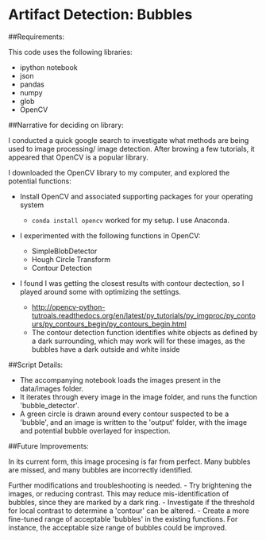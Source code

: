 # Artifact Detection: Bubbles

##Requirements:

This code uses the following libraries: 
 - ipython notebook
 - json
 - pandas
 - numpy
 - glob
 - OpenCV

##Narrative for deciding on library:

I conducted a quick google search to investigate what methods are being used to image processing/ image detection. After browing a few tutorials, it appeared that OpenCV is a popular library.

I downloaded the OpenCV library to my computer, and explored the potential functions:


- Install OpenCV and associated supporting packages for your operating system
    - `conda install opencv` worked for my setup. I use Anaconda. 
 
 
- I experimented with the following functions in OpenCV:
    - SimpleBlobDetector
    - Hough Circle Transform
    - Contour Detection
    
- I found I was getting the closest results with contour dectection, so I played around some with optimizing the settings. 
    - http://opencv-python-tutroals.readthedocs.org/en/latest/py_tutorials/py_imgproc/py_contours/py_contours_begin/py_contours_begin.html
    - The contour detection function identifies white objects as defined by a dark surrounding, which may work will for these images, as the bubbles have a dark outside and white inside
    
##Script Details:
 - The accompanying notebook loads the images present in the data/images folder. 
 - It iterates through every image in the image folder, and runs the function 'bubble_detector'. 
 - A green circle is drawn around every contour suspected to be a 'bubble', and an image is written to the 'output' folder, with the image and potential bubble overlayed for inspection.

 ##Future Improvements:

 In its current form, this image procesing is far from perfect. Many bubbles are missed, and many bubbles are incorrectly identified.

 Further modifications and troubleshooting is needed. 
 	 - Try brightening the images, or reducing contrast. This may reduce mis-identification of bubbles, since they are marked by a dark ring.
 	 - Investigate if the threshold for local contrast to determine a 'contour' can be altered.
 	 - Create a more fine-tuned range of acceptable 'bubbles' in the existing functions. For instance, the acceptable size range of bubbles could be improved.